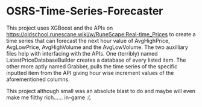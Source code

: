 # OSRS-Time-Series-Forecaster
This project uses XGBoost and the APIs on https://oldschool.runescape.wiki/w/RuneScape:Real-time_Prices to create a time series that can forecast the next hour value of AvgHighPrice, AvgLowPrice, AvgHighVolume and the AvgLowVolume.
The two auxilliary files help with interfacing with the APIs. One (terribly) named LatestPriceDatabaseBuilder creates a database of every listed item. The other more aptly named Grabber, pulls the time series of the specific inputted item from the API
giving hour wise increment values of the aforementioned columns. 

This project although small was an absolute blast to do and maybe will even make me filthy rich...... in-game :(.
